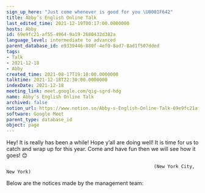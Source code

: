 ```yaml
---
sign_up_here: "Just come whenever is good for you \U0001F642"
title: Abby’s English Online Talk
last_edited_time: 2021-12-19T00:17:00.0000000
hosts: Abby
id: 69e9fc21-af55-4964-9a19-2680432d382a
language_level: intermediate to advanced
parent_database_id: e9339446-880f-4ef0-8ad7-8ad1f507dded
tags:
- Talk
- 2021-12-18
- Abby
created_time: 2021-08-17T19:10:00.0000000
talktime: 2021-12-18T22:30:00.0000000
indexDate: 2021-12-18
meeting_link: meet.google.com/qig-sgrd-hdg
name: Abby’s English Online Talk
archived: false
notion_url: https://www.notion.so/Abby-s-English-Online-Talk-69e9fc21af5549649a192680432d382a
software: Google Meet
parent_type: database_id
object: page
---
```


Hey! It is really has been a while! Hope y’all are doing well! It is time for us to catch and wrap up for this year. Come and have fun then we will see how it goes! 😊



                                                          (New York City, New York)



Below are the notices made by the management team:


